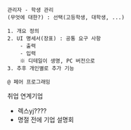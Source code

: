 ```
관리자 - 학생 관리
(무엇에 대한?) : 선택(고등학생, 대학생, ...)

1. 개요 정의
2. UI 명세서(장표) : 공통 요구 사항
	- 출력
	- 입력
	※ 디테일이 생명, PC 버전으로
3. 추후 개인별로 추가 기능
   
@ 페어 프로그래밍
```

취업 연계기업
- 렉스yj????
- 명절 전에 기업 설명회

